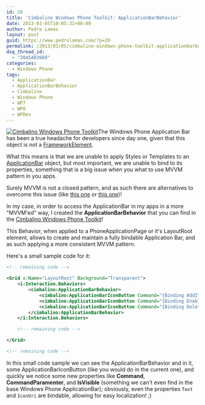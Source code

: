 ```yaml
---
id: 20
title: 'Cimbalino Windows Phone Toolkit: ApplicationBarBehavior'
date: 2013-03-05T10:05:31+00:00
author: Pedro Lamas
layout: post
guid: https://www.pedrolamas.com/?p=20
permalink: /2013/03/05/cimbalino-windows-phone-toolkit-applicationbarbehavior/
dsq_thread_id:
  - "2045483689"
categories:
  - Windows Phone
tags:
  - ApplicationBar
  - ApplicationBarBehavior
  - Cimbalino
  - Windows Phone
  - WP7
  - WP8
  - WPDev
---
```

[![Cimbalino Windows Phone Toolkit](/wp-content/uploads/2013/03/Cimbalino-Windows-Phone-Toolkit-150x150.png)](http://cimbalino.org)The Windows Phone Application Bar has been a true headache for developers since day one, given that this object is not a [FrameworkElement](http://msdn.microsoft.com/en-us/library/windowsphone/develop/system.windows.frameworkelement(v=vs.105).aspx).

What this means is that we are unable to apply Styles or Templates to an [ApplicationBar](http://msdn.microsoft.com/en-us/library/windowsphone/develop/microsoft.phone.shell.applicationbar%28v=vs.105%29.aspx) object, but most important, we are unable to bind to its properties, something that is a big issue when you what to use MVVM pattern in you apps.

Surely MVVM is not a closed pattern, and as such there are alternatives to overcome this issue (like [this one](http://geekswithblogs.net/lbugnion/archive/2010/04/09/using-commands-with-applicationbarmenuitem-and-applicationbarbutton-in-windows-phone-7.aspx) or [this one](http://geekswithblogs.net/lbugnion/archive/2010/06/08/two-small-issues-with-windows-phone-7-applicationbar-buttons-and.aspx))!

In my case, in order to access the ApplicationBar in my apps in a more "MVVM'ed" way, I created the **ApplicationBarBehavior** that you can find in the [Cimbalino Windows Phone Toolkit](http://cimbalino.org)!

This Behavior, when applied to a PhoneApplicationPage or it's LayoutRoot element, allows to create and maintain a fully bindable Application Bar, and as such applying a more consistent MVVM pattern.

Here's a small sample code for it:

```xml
<!-- remaining code -->

<Grid x:Name="LayoutRoot" Background="Transparent">
    <i:Interaction.Behaviors>
        <cimbalino:ApplicationBarBehavior>
            <cimbalino:ApplicationBarIconButton Command="{Binding AddItemCommand, Mode=OneTime}" IconUri="/Images/appbar.add.rest.png" Text="add" IsVisible="{Binding IsSelectionDisabled}" />
            <cimbalino:ApplicationBarIconButton Command="{Binding EnableSelectionCommand, Mode=OneTime}" IconUri="/Images/appbar.manage.rest.png" Text="select" IsVisible="{Binding IsSelectionDisabled}" />
            <cimbalino:ApplicationBarIconButton Command="{Binding DeleteItemsCommand, Mode=OneTime}" CommandParameter="{Binding SelectedItems, ElementName=ItemsMultiselectList}" IconUri="/Images/appbar.delete.rest.png" Text="delete" IsVisible="{Binding IsSelectionEnabled}" />
        </cimbalino:ApplicationBarBehavior>
    </i:Interaction.Behaviors>

    <!-- remaining code -->

</Grid>

<!-- remaining code -->
```

In this small code sample we can see the ApplicationBarBehavior and in it, some ApplicationBarIconButton (like you would do in the current one), and quickly we notice some new properties like **Command**, **CommandParamenter**, and **IsVisible** (something we can't even find in the base Windows Phone ApplicationBar); obviously, even the properties `Text` and `IconUri` are bindable, allowing for easy localization! ;)
